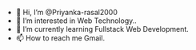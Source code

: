 - 👋 Hi, I’m @Priyanka-rasal2000
- 👀 I’m interested in Web Technology..
- 🌱 I’m currently learning Fullstack Web Development.
- 📫 How to reach me Gmail.
